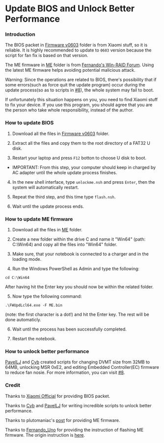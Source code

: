 # Update BIOS and Unlock Better Performance

### Introduction

The BIOS packet in [Firmware v0603](https://github.com/stevezhengshiqi/XiaoMi-Pro/tree/master/BIOS/Firmware%20v0603) folder is from Xiaomi stuff, so it is reliable. It is highly recommended to update to `0603` version because the script for fan fix is based on that version.

The ME firmware in [ME](https://github.com/stevezhengshiqi/XiaoMi-Pro/tree/master/BIOS/ME) folder is from [Fernando's Win-RAID Forum](https://www.win-raid.com/t596f39-Intel-Management-Engine-Drivers-Firmware-amp-System-Tools.html). Using the latest ME firmware helps avoiding potential malicious attack.

Warning: Since the operations are related to BIOS, there's possibility that if some errors(such as force quit the update program) occur during the update process(so as to scripts in [#8](https://github.com/stevezhengshiqi/XiaoMi-Pro/issues/8)), the whole system may fail to boot.

If unfortunately this situation happens on you, you need to find Xiaomi stuff to fix your device. If you use this program, you should agree that you are the person who take whole responsibility, instead of the author.


### How to update BIOS

1. Download all the files in [Firmware v0603](https://github.com/stevezhengshiqi/XiaoMi-Pro/tree/master/BIOS/Firmware%20v0603) folder.

2. Extract all the files and copy them to the root directory of a FAT32 U disk.

3. Restart your laptop and press `F12` botton to choose U disk to boot.
  - IMPORTANT: From this step, your computer should keep in charged by AC adapter until the whole update process finishes.

4. In the new shell interface, type `unlockme.nsh` and press `Enter`, then the system will automatically restart.

5. Repeat the third step, and this time type `flash.nsh`.

6. Wait until the update process ends.


### How to update ME firmware

1. Download all the files in [ME](https://github.com/stevezhengshiqi/XiaoMi-Pro/tree/master/BIOS/ME) folder.

2. Create a new folder within the drive C and name it "Win64" (path: C:\Win64) and copy all the files into "Win64" folder.

3. Make sure, that your notebook is connected to a charger and in the loading mode.

4. Run the Windows PowerShell as Admin and type the following:
```
cd C:\Win64
```
After having hit the Enter key you should now be within the related folder.

5. Now type the following command:
```
.\FWUpdLcl64.exe -F ME.bin
```
(note: the first character is a dot!) and hit the Enter key.
The rest will be done automaticly.

6. Wait until the process has been successfully completed.

7. Restart the notebook.


### How to unlock better performance

[PavelLJ](https://github.com/PavelLJ) and [Cyb](http://4pda.ru/forum/index.php?showuser=914121) created scripts for changing DVMT size from 32MB to 64MB, unlocking MSR 0xE2, and editing Embedded Controller(EC) firmware to reduce fan nosie. For more information, you can visit [#8](https://github.com/stevezhengshiqi/XiaoMi-Pro/issues/8).


### Credit

Thanks to [Xiaomi Official](https://www.mi.com/service/bijiben/) for providing BIOS packet.

Thanks to [Cyb](http://4pda.ru/forum/index.php?showuser=914121) and [PavelLJ](https://github.com/PavelLJ) for writing incredible scripts to unlock better performance.

Thanks to plutomaniac's [post](https://www.win-raid.com/t596f39-Intel-Management-Engine-Drivers-Firmware-amp-System-Tools.html) for providing ME firmware.

Thanks to [Fernando_Uno](http://en.miui.com/space-uid-2239545255.html) for providing the instruction of flashing ME firmware. The origin instruction is [here](http://en.miui.com/thread-3260884-1-1.html).
